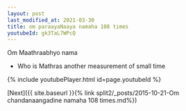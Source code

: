 ```yaml
---
layout: post
last_modified_at: 2021-03-30
title: om paraayaNaaya namaha 108 times
youtubeId: gk3TaL7WPcQ
---
```

 
 
Om Maathraabhyo nama 
 
 -  Who is Mathras  another measurement of small time 
 
  
 
  
 
 
 
 
 
 


{% include youtubePlayer.html id=page.youtubeId %}
 
[Next]({{ site.baseurl }}{% link  split2/_posts/2015-10-21-Om chandanaangadine namaha 108 times.md%})
 
